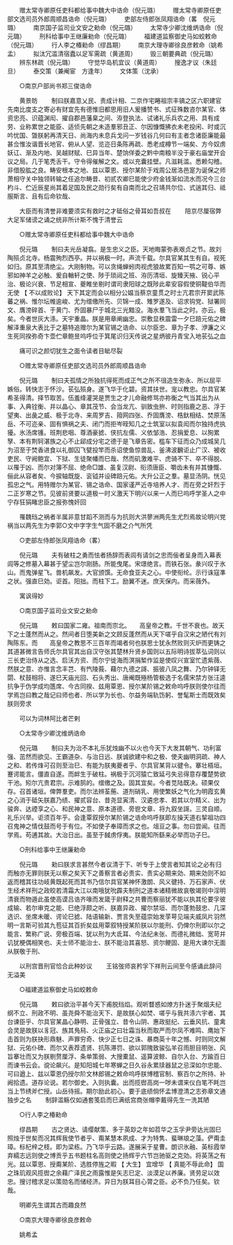<!-- { "loadSidebar": true } -->
　　赠太常寺卿原任吏科都给事中魏大中诰命（倪元璐） 
　　赠太常寺卿原任吏部文选司员外郎周顺昌诰命（倪元璐） 
　　吏部左侍郎张凤翔诰命（畧　倪元璐） 
　　南京国子监司业文安之勑命（倪元璐） 
　　太常寺少卿沈维炳诰命（倪元璐） 
　　刑科给事中王继廉勑命（倪元璐） 
　　福建道监察御史马如蛟敕命（倪元璐） 
　　行人李之椿勑命（缪昌期） 
　　南京大理寺卿徐良彦敕命（姚希孟） 
　　拟汰冗滥清宿蠹以足军需疏（黄道周） 
　　毁三朝要典疏（倪元璐） 
　　辨东林疏（倪元璐） 
　　守觉华岛机宜议（黄道周） 
　　搜逸才议（朱廷旦） 
　　泰交策（兼阉宦　方逢年） 
　　文体策（沈承） 

　　○南京户部尚书郑三俊诰命 

　　黄景昉 
　　制曰朕嘉意乂民、责成计相、二京作宅睠祖宗丰镐之区六职建官先南比度支之寄必有财宜先有德惟旧都思用旧人爰播赞书、式征殊数咨尔某官、体资忠亮、识蕴渊闳、擢自郡邑藩臬之间、洊登执法、试诸礼乐兵农之用、具有成劳、业称累世之能臣、适侦先朝之未造羣邪丑正、尔因慷慨拂衣未老投闲、时或沉吟忧国、曁朕躬再清天日、尚海内未息兵戈问一岁钱谷几何曰有主者念诸臣廉能最甚佥惟汝谐晋长地官、俯从人望、览迩日条陈再疏、悉老成樽节一端矣、方今奴虏妖讧、渐及内地、吴越财赋、巳异当年、楚饷佯委之黔中南粮半没于豪右庙堂开会议之局。几于笔秃舌干。守令得催解之文。或以充囊挂壁。凡滋耗滥。悉赖勾稽。非借股肱之良。畴安根本之地、兹以覃恩、授尔某阶于戏周公居洛邑寔为诞保之师萧相守关中独领转输之任追尔畴昔、初贰农卿巳能使少府金钱渐如流水而况今三台杓斗、伫近辰星尚其着足国及民之勋行矣有自南而北之召靖共尔位、式遄其归、祗服斯言、且有后命钦哉、 

　　大臣而有清誉非难要须实有救时之才砥俗之骨耳如吾叔在 
　　陪京尽厘宿弊大足军储谤之诵之统非所计斯不愧于清誉云 

　　○赠太常寺卿原任吏科都给事中魏大中诰命 

　　倪元璐 
　　制曰夫光岳凝翕。是生忠义之臣。天地晦蒙弥表艰贞之节。故刘陶殒贞北寺。杨震殉烈西亭。并以祸极一时。声流千载。尔具官某其生有自。视死如归。原其至清绝尘。大刚制物。可以贪绳蝉蚓肉视虎狼故累百知一鹗之可尊、嫉邪如神羊之必触、爰自輶轩之使、陟于琐闼之班、洊历清垣、旋臻天掖、锐心平治、极论兴衰、节足相宣、夔睢坐剔时谓司隶阳球之既陟此辈安容假使铜鞮伯华而无使 【 不以成败论】 天下其定而会以相分公媪当蔡京童贯之时士亢君宗开窦武陈蕃之祸、惟尔坛帷逾峻、尤为缯缴所先、贝锦一成、雉罗遂及、诏求钩党、狱署同文、膺滂碎首、于黄门、乔固暴尸于城北三光黯没。海水羣飞当此之时。亦云。极矣。今者世灰大涤。天宇重晶。朕是用章阐幽忠。崇敷显秩震雷一夕巳踣元佑之碑解泽重泉大表比于之墓特追赠尔为某官锡之诰命、以尔臣忠、章为子孝、洢濂之义生死同揆弥奇卞壶伫章鲍昱呜呼位于箕尾识归天传说之星炳彼丹青宝入地苌弘之血 

　　痛可识之颜切犹生之面令读者目眦尽裂 

　　○赠太常寺卿原任吏部文选司员外郎周顺昌诰命 

　　倪元璐 
　　制曰夫孤情之所独抗得死而成正气之所不徂造生弥永、所以屈平嫉俗。转快志于怀沙。苌弘殒身。遂飞华于化碧。资其扶世。宠以教忠。尔具官某　希圣得清。择节取苦。伍羞绛灌哭是贾生之才儿命融修骂亦祢衡之气当其出为从事、入典铨衡、并以晶心、章其茂节、会当龙亢、驯致虫拚、时则指鹿之恶、浮于望夷、出彘之威、极于北寺、来周罗吉、箝网四张、乔固膺滂、梏釱相结、焚原荡岳、不可迩亲、固有惧祸之夫、闭门而拒岑晊知几之士筑室以拟袁闳而尔独持虎执獶。氷汤席镬。班荆悲咽、尊酒豪摅、侠抗左儒、义依邹浩、忍捐爱息、以狥累孥、本有荆轲湛族之心不止郈成分宅之德于是飞章告密。槛车下征而众乃成城吴几为沼至于焚香进食以礼御囚飞甓投竿而杀诏使鱼惊兽乱、釜沸波飜讵止广汉、被收吏民、守阙鲍宜、下狱、生徒聚幡而巳哉、然而矶激难平、虎骑不下、卒不得脱、以罹于凶、而尔对簿不屈、绝命□雄、虽复汉尉、衔须唐臣、嚼齿未有并其慷慨、俪此从容者矣、今捩轴既旋、衮钺并设碑踣元佑。大升公正之羣。墓显汤阴。恍见孤忠之气。用特赠尔为某官、锡之诰命、国家谨严近寺培养人才、而在旁之奸烈于二正岁寒之节。见彼前贤要以道极一时义激天下明兴以来一人而巳呜呼学圣人之中宁存狂狷睹忠臣之报弥愧奸回 

　　罹魏珰之祸者半属非意甘蹈不测而与为抗则大洪蓼洲两先生尤烈焉故论明兴党祸当以两先生为李郭○文中字字生气固不磨之介气所凭 

　　○吏部左侍郎张凤翔诰命（畧） 

　　倪元璐 
　　夫有破柱之勇而怯者扬辞而表闾有请剑之忠而佞者呈身而入幕表闾等之修墓入幕甚于望尘岂尔刚肠。所能曳尾。宋璟绝言。而铁石张。彖兴叹于氷山。而鬼弹星飞。兽机飙发。大官颁馔。无命食亚夫之心。中使衔纶。示行诛寇凖之状。强直巳効。讵首。阳拙。而柱下工。励翼不迷。庶天保内。而采薇外。 

　　寓讽得妙 

　　○南京国子监司业文安之勑命 

　　倪元璐 
　　敕曰国家二雍。祖南而宗北。　　高皇帝之教。千世不衰也。故天下之士蓬然而从之。然间者日堕美新之文顾反蓬然而从天下嗟乎自汉宋之陋代有刘陶陈东。而　　高皇帝之教思不三百年而竭者何也朕思士犹永然败则灭炉而更铸之其道甚微言告师氏尔具官其出自汉守张其楚林升贤乡国则以五际明诗拔萃弘词则以三长吏治侍从之选、启沃方资、而尔宁徙海而溟捐椠作监是使叹兴宣室忙遗紫薇、然朕之意、亦惟言念丰芑、有忾陵莪、藉尔九德之謌、振彼八凤之舞、乃尔钟铎无閟、杖鼓相将、遂巳天庙光回、石头秀出、唐阉既殛杨管极选于名儒宋禁方张汪逵抗争于伪学成均簉席、今古同揆、兹用覃恩、授尔某阶锡之敕命呜呼朕则使尔往而学焉岂曰教之哉记曰师也者、所以学为长也、尔益务端轨饬躬、誉髦斯士而既效矣朕则旁求 

　　可以为词林阿比者芒剌 

　　○太常寺少卿沈维炳诰命 

　　倪元璐 
　　制曰夫为治不本礼乐犹烛幽不以火也今天下大发其朝气、功利富强、茁然而欲见、王霸道杂、与治日远、朕诚欲建中和之极、使夫幽明洞疏、神人之和、若传烽可召则至治巳、有能为朕夷夔者乎、尔具官某背以徤令。搴壮梧垣。蹇谔能言。僵直自遂。而衅生于破柱。祸极于沉河猿亡致延弓失忌得意存覆楚势欲干池。矧尔亢贵君宗。示难鹄的。缯缴之及。固其宜矣。今者苋陆既决。硕果仅存。召首诸垣。俾弊羣吏。而尔法辨荃葹、道剂硝乳、用使繁妖之气化为明霞玄黄之心消于砥矢朕嘉乃绩、擢贰容台、昔尧显寅清、汉遴忠孝、若其以尔精义、出为骏奔、达禋享之心、和民神之意、原本道德、旁鬯文章、将九叙坐謌。三灵自顺。礼乐兴举。讵须百年乎。会逢覃叙授尔某阶锡之诰命呜呼朕即左操天道右挈祖功四召鬼神之情伐鼓而号于有位。不如使子奉璋而求之也。俎豆之事。勿曰尝闻。往而学焉。苟逋其故。大治日出。虽至于馘虏俘夷。朕能知所繇来必举而功子巳。 

　　○刑科给事中王继廉勑命 

　　倪元璐 
　　勑曰朕求言甚然今者议清于下、听专于上使言者知其论之必有归而触亦无罪则朕无以察之矣天下之善察言者必责实、责实必期来効、期来効则不如返而稽其往功岐黄既起死而其书乃信尔具官某神怀激朗、风义徤持、万石家声、伏生经术祥刑之政皎若清霜大江以南哦犹吮霹夫制刑之道本诸精微故哀敬竭则中淫明清衰而物遁此虽使高谟吕诰齐喙而发箴于尉释之共曹而察丽犹不能以执其伦要孚彼成输、若尔审克之能、巳绝浮颇之听、朕嘉异政、擢尔禁垣、而尔蓬勃鼓忠、几深选识、坐席未暖、谔论巳摅、陆语输新、贾言失至蕴崇始发莩萼见端夫威凤片羽然明一言斯可验其九苞征其百折矣兹用覃叙特授某阶朕以尔能刑、仍俾尔刑即以尔之能言、繁称广说、旁极百端、犹以刑为大氐耳、今法纪未张、而德礼微绌、宽苛并讥犹梗偶相笑也、夫士师不能治士、朕不能治其喜怒、资尔鲠固、是用大谏尔无面从朕敬于刑、 

　　以刑宫晋刑官恰合此种妙议 
　　王铭弢师哀矜孚下祥刑云间至今感诵此辞问无溢美 

　　○福建道监察御史马如蛟敕命 

　　倪元璐 
　　敕曰欲治平甚今天下甫脱珰焰。观听瞀惑如燎方扑迷于聚烟夫纪纲不立、刑政不明、虽尧舜不能治天下、是故朕心如焚、嗟乎与我共涤六宇者、其台谏臣乎、尔具官某晶心静明、正骨强立、昔令山阴、惠政挺纪、云垂风抗、童禽会灵是故朕以豸冠、族其鳬舄、火正庙之曰壮霜当秋而取严而尔凤不难鸣、鹰始下击首则为朕抉形鼎魅、声罪穷奇、快少正七日之诛、暴商英十年之憾、时则同文解狱、元佑仆碑、而尔又表荐遗贤、抗陈滞罚、欲以郭隗致骏弘羊召雨胆目明张、风旨搴壮而又为朕剔赘厘浮、条单策弱、大搜橐鼠、遥算波鲸、自尔入台、方踰百日而谏书云会。谠论飙兴。是知阳城七年寒蝉之日久谷永累牍器鼠之忌深如尔忠能、可曰遒上、兹以覃恩仍授尔阶文林郎锡之敕命呜呼朕博稽官制、察百尔之所持、补阙拾遗。道存论说。若尔御史。入则执囊。出而揽辔高岗一哕未谓来仪白笔不眊岂当上节绣斧伫授。山岳待摇。期尔励此初心。要于底绩倘怀孟博澄清之志弥章文通独步之名 
　　制辞滥觞仅如通套笺启而巳满纸宫商张帽李戴得先生一洗其陋 

　　○行人李之椿勑命 

　　缪昌期 
　　古之贤达、请缨献策、多于英玅之年如苕华之玉孚尹旁达光固巳照烛于世矣而况其辉我使节者乎、甭某慧本夙成、才为特隽、蜚琳琅之藻。俨甭圭璋。标杞梓之枝。即为梁栋。乃飞华乎云路。遂展采于星曹。朗识氷融、英标霞举弃繻志远则使之博贡乎五书题柱名高则使之扬辉乎六节岂驰驱之克効。将英荡之有光。兹以覃恩、授甭某阶、选胜停旌之暇 【 大生】 宜增华 【 真能不辱此命】 国之珠玑观风揽辔之余藉广泽民之雨露惟是矢志巳定、淡漠足以养廉。贤劳足以效忠。搜讨稽求足以策勋名而储经济。异日为朕耳目心膂之臣。必不负乃任矣。钦哉。 

　　明卿先生谓其古而趣良然 

　　○南京大理寺卿徐良彦敕命 

　　姚希孟 
